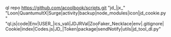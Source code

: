 ql repo https://github.com/acoolbook/scripts.git "jd_|jx_" "Loon|QuantumultX|Surge|activity|backup|node_modules|icon|jd_cookie.py" "ql.js|code|Env|USER_|ics_vali|JDJRVal|ZooFaker_Necklace|env|.gitignore|Cookie|index|Codes.js|JD_|Token|package|sendNotify|utils|jd_tool_dl.py"

